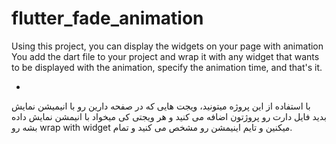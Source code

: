 # flutter_fade_animation
Using this project, you can display the widgets on your page with animation
You add the dart file to your project and wrap it with any widget
that wants to be displayed with the animation, specify the animation time, and that's it.


-
با استفاده از این پروژه میتونید، ویجت هایی که در صفحه دارین رو با انیمیشن نمایش بدید
فایل دارت رو پروژتون اضافه می کنید و هر ویجتی کی میخواد با انیمشن نمایش داده بشه رو wrap with widget میکنین و تایم اینیمشن رو مشخص می کنید و تمام.
